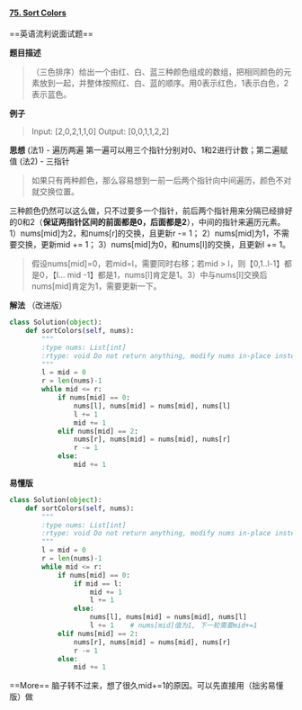 #### [75. Sort Colors](https://leetcode.com/problems/sort-colors/)

==英语流利说面试题==

**题目描述**
> （三色排序）给出一个由红、白、蓝三种颜色组成的数组，把相同颜色的元素放到一起，并整体按照红、白、蓝的顺序。用0表示红色，1表示白色，2表示蓝色。

**例子**
> Input: [2,0,2,1,1,0]
Output: [0,0,1,1,2,2]

**思想** 
(法1) - 遍历两遍
第一遍可以用三个指针分别对0、1和2进行计数；第二遍赋值
(法2) - 三指针
>如果只有两种颜色，那么容易想到一前一后两个指针向中间遍历，颜色不对就交换位置。
>
三种颜色仍然可以这么做，只不过要多一个指针，前后两个指针用来分隔已经排好的0和2（**保证两指针区间的前面都是0，后面都是2**），中间的指针来遍历元素。
1）nums[mid]为2，和nums[r]的交换，且更新r -= 1；
2）nums[mid]为1，不需要交换，更新mid += 1；
3）nums[mid]为0，和nums[l]的交换，且更新l += 1。

> 假设nums[mid]=0，若mid=l，需要同时右移；若mid > l，则【0,1..l-1】都是0，【l... mid -1】都是1，nums[l]肯定是1。3）中与nums[l]交换后nums[mid]肯定为1，需要更新一下。

**解法**
（改进版）
```python
class Solution(object):
    def sortColors(self, nums):
        """
        :type nums: List[int]
        :rtype: void Do not return anything, modify nums in-place instead.
        """
        l = mid = 0
        r = len(nums)-1
        while mid <= r:
            if nums[mid] == 0:
                nums[l], nums[mid] = nums[mid], nums[l]
                l += 1
                mid += 1
            elif nums[mid] == 2:
                nums[r], nums[mid] = nums[mid], nums[r]
                r -= 1
            else:
                mid += 1
```
**易懂版**
```python
class Solution(object):
    def sortColors(self, nums):
        """
        :type nums: List[int]
        :rtype: void Do not return anything, modify nums in-place instead.
        """
        l = mid = 0
        r = len(nums)-1
        while mid <= r:
            if nums[mid] == 0:
                if mid == l:
                    mid += 1
                    l += 1
                else:
                    nums[l], nums[mid] = nums[mid], nums[l]
                    l += 1    # nums[mid]值为1, 下一轮需要mid+=1
            elif nums[mid] == 2:
                nums[r], nums[mid] = nums[mid], nums[r]
                r -= 1
            else:
                mid += 1
```

==More==
脑子转不过来，想了很久mid+=1的原因。可以先直接用（拙劣易懂版）做